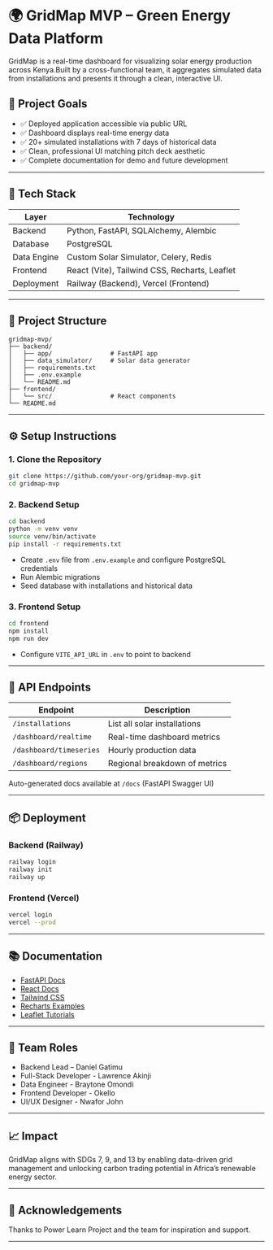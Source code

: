 # 🌍 GridMap MVP – Green Energy Data Platform

GridMap is a real-time dashboard for visualizing solar energy production across Kenya.Built by a cross-functional team, it aggregates simulated data from installations and presents it through a clean, interactive UI.

## 🚀 Project Goals

- ✅ Deployed application accessible via public URL
- ✅ Dashboard displays real-time energy data
- ✅ 20+ simulated installations with 7 days of historical data
- ✅ Clean, professional UI matching pitch deck aesthetic
- ✅ Complete documentation for demo and future development

---

## 🧰 Tech Stack

| Layer       | Technology                     |
|------------|--------------------------------|
| Backend     | Python, FastAPI, SQLAlchemy, Alembic |
| Database    | PostgreSQL                     |
| Data Engine | Custom Solar Simulator, Celery, Redis |
| Frontend    | React (Vite), Tailwind CSS, Recharts, Leaflet |
| Deployment  | Railway (Backend), Vercel (Frontend) |

---

## 📁 Project Structure

```text
gridmap-mvp/
├── backend/
│   ├── app/                # FastAPI app
│   ├── data_simulator/     # Solar data generator
│   ├── requirements.txt
│   ├── .env.example
│   └── README.md
├── frontend/
│   └── src/                # React components
└── README.md

```

---

## ⚙️ Setup Instructions

### 1. Clone the Repository

```bash
git clone https://github.com/your-org/gridmap-mvp.git
cd gridmap-mvp
```

### 2. Backend Setup

```bash
cd backend
python -m venv venv
source venv/bin/activate
pip install -r requirements.txt
```

- Create `.env` file from `.env.example` and configure PostgreSQL credentials
- Run Alembic migrations
- Seed database with installations and historical data

### 3. Frontend Setup

```bash
cd frontend
npm install
npm run dev
```

- Configure `VITE_API_URL` in `.env` to point to backend

---

## 🧪 API Endpoints

| Endpoint                     | Description                          |
|-----------------------------|--------------------------------------|
| `/installations`            | List all solar installations         |
| `/dashboard/realtime`       | Real-time dashboard metrics          |
| `/dashboard/timeseries`     | Hourly production data               |
| `/dashboard/regions`        | Regional breakdown of metrics        |

Auto-generated docs available at `/docs` (FastAPI Swagger UI)

---

## 📦 Deployment

### Backend (Railway)

```bash
railway login
railway init
railway up
```

### Frontend (Vercel)

```bash
vercel login
vercel --prod
```

---

## 📚 Documentation

- [FastAPI Docs](https://fastapi.tiangolo.com)
- [React Docs](https://react.dev)
- [Tailwind CSS](https://tailwindcss.com/docs)
- [Recharts Examples](https://recharts.org/en-US/examples)
- [Leaflet Tutorials](https://leafletjs.com/examples.html)

---

## 👥 Team Roles

- Backend Lead – Daniel Gatimu
- Full-Stack Developer - Lawrence Akinji
- Data Engineer - Braytone Omondi
- Frontend Developer - Okello
- UI/UX Designer - Nwafor John

---

## 📈 Impact

GridMap aligns with SDGs 7, 9, and 13 by enabling data-driven grid management and unlocking carbon trading potential in Africa’s renewable energy sector.

---

## 🙌 Acknowledgements

Thanks to Power Learn Project and the team for inspiration and support.

---
